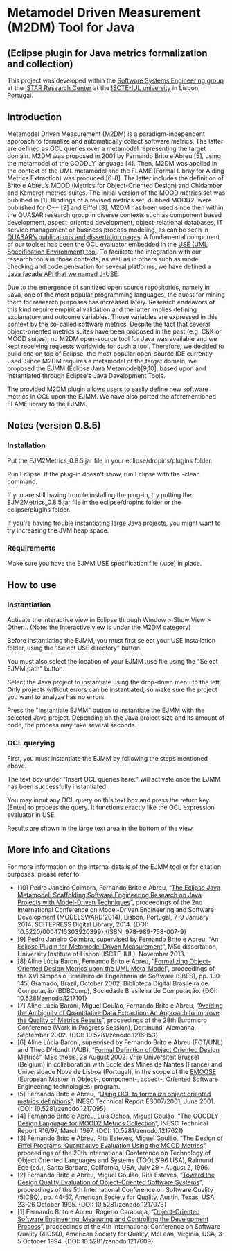 # Metamodel Driven Measurement (M2DM) Tool for Java
## (Eclipse plugin for Java metrics formalization and collection)
This project was developed within the [Software Systems Engineering group](https://ciencia.iscte-iul.pt/centres/istar-iul/groups/sse) at the [ISTAR Research Center](https://ciencia.iscte-iul.pt/centres/istar-iul) at the [ISCTE-IUL university](https://www.iscte-iul.pt/) in Lisbon, Portugal.

## Introduction
Metamodel Driven Measurement (M2DM) is a paradigm-independent approach to formalize and automatically collect software metrics. The latter are defined as OCL queries over a metamodel representing the target domain. M2DM was proposed in 2001 by Fernando Brito e Abreu [5], using the metamodel of the GOODLY language [4]. Then, M2DM was applied in the context of the UML metamodel and the FLAME (Formal Libray for Aiding Metrics Extraction) was produced [6-8]. The latter includes the definition of Brito e Abreu’s MOOD (Metrics for Object-Oriented Design) and Chidamber and Kemerer metrics suites. The initial version of the MOOD metrics set was publihed in [1]. Bindings of a revised metrics set, dubbed MOOD2, were published for C++ [2] and Eiffel [3]. M2DM has been used since then within the QUASAR research group in diverse contexts such as component based development, aspect-oriented development, object-relational databases, IT service management or business process modeling, as can be seen in [QUASAR’s publications and dissertation pages](https://sites.google.com/site/quasarresearchgroup/). A fundamental component of our toolset has been the OCL evaluator embedded in the [USE (UML Specification Environment) tool](https://sourceforge.net/projects/useocl/). To facilitate the integration with our research tools in those contexts, as well as in others such as model checking and code generation for several platforms, we have defined a [Java façade API that we named J-USE](https://github.com/quasarresearchgroup/j-use).

Due to the emergence of sanitized open source repositories, namely in Java, one of the most popular programming languages, the quest for mining them for research purposes has increased lately. Research endeavors of this kind require empirical validation and the latter implies defining explanatory and outcome variables. Those variables are expressed in this context by the so-called software metrics. Despite the fact that several object-oriented metrics suites have been proposed in the past (e.g. C&K or MOOD suites), no M2DM open-source tool for Java was available and we kept receiving requests worldwide for such a tool. Therefore, we decided to build one on top of Eclipse, the most popular open-source IDE currently used. Since M2DM requires a metamodel of the target domain, we proposed the EJMM (Eclipse Java Metamodel)[9,10], based upon and instantiated through Eclipse's Java Development Tools.

The provided M2DM plugin allows users to easily define new software metrics in OCL upon the EJMM. We have also ported the aforementioned FLAME library to the EJMM.

## Notes (version 0.8.5)
### Installation
Put the EJM2Metrics_0.8.5.jar file in your eclipse/dropins/plugins folder.

Run Eclipse. If the plug-in doesn't show, run Eclipse with the -clean command.

If you are still having trouble installing the plug-in, try putting the EJM2Metrics_0.8.5.jar file in the eclipse/dropins folder or the eclipse/plugins folder.

If you're having trouble instantiating large Java projects, you might want to try increasing the JVM heap space.

### Requirements
Make sure you have the EJMM USE specification file (.use) in place.

## How to use
### Instantiation
Activate the Interactive view in Eclipse through Window > Show View > Other... (Note: the Interactive view is under the M2DM category)

Before instantiating the EJMM, you must first select your USE installation folder, using the "Select USE directory" button.

You must also select the location of your EJMM .use file using the "Select EJMM path" button.

Select the Java project to instantiate using the drop-down menu to the left. Only projects without errors can be instantiated, so make sure the project you want to analyze has no errors.

Press the "Instantiate EJMM" button to instantiate the EJMM with the selected Java project. Depending on the Java project size and its amount of code, the process may take several seconds.

### OCL querying
First, you must instantiate the EJMM by following the steps mentioned above.

The text box under "Insert OCL queries here:" will activate once the EJMM has been successfully instantiated.

You may input any OCL query on this text box and press the return key (Enter) to process the query. It functions exactly like the OCL expression evaluator in USE.

Results are shown in the large text area in the bottom of the view.

## More Info and Citations
For more information on the internal details of the EJMM tool or for citation purposes, please refer to: 
* [10] Pedro Janeiro Coimbra, Fernando Brito e Abreu, “[The Eclipse Java Metamodel: Scaffolding Software Engineering Research on Java Projects with Model-Driven Techniques](http://dx.doi.org/10.5220/0004715303920399)”, proceedings of the 2nd International Conference on Model-Driven Engineering and Software Development (MODELSWARD’2014), Lisbon, Portugal, 7-9 January 2014. SCITEPRESS Digital Library, 2014. {DOI: 10.5220/0004715303920399} {ISBN: 978-989-758-007-9}
* [9] Pedro Janeiro Coimbra, supervised by Fernando Brito e Abreu, “[An Eclipse Plugin for Metamodel Driven Measurement](http://hdl.handle.net/10071/8007)”, MSc dissertation, University Institute of Lisbon (ISCTE-IUL), November 2013.
* [8] Aline Lúcia Baroni, Fernando Brito e Abreu, “[Formalizing Object-Oriented Design Metrics upon the UML Meta-Model](http://dx.doi.org/10.5281/zenodo.1217101)”, proceedings of the XVI Simpósio Brasileiro de Engenharia de Software (SBES), pp. 130-145, Gramado, Brazil, October 2002. Biblioteca Digital Brasileira de Computação (BDBComp), Sociedade Brasileira de Computação. {DOI: 10.5281/zenodo.1217101}
* [7] Aline Lúcia Baroni, Miguel Goulão, Fernando Brito e Abreu, “[Avoiding the Ambiguity of Quantitative Data Extraction: An Approach to Improve the Quality of Metrics Results](http://dx.doi.org/10.5281/zenodo.1216853)”, proceedings of the 28th Euromicro Conference (Work in Progress Session), Dortmund, Alemanha, September 2002. {DOI: 10.5281/zenodo.1216853}
* [6] Aline Lúcia Baroni, supervised by Fernando Brito e Abreu (FCT/UNL) and Theo D’Hondt (VUB), “[Formal Definition of Object Oriented Design Metrics](http://www.emn.fr/z-info/emoose/alumni/thesis/abaroni.pdf)”, MSc thesis, 28 August 2002. Vrije Universiteit Brussel (Belgium) in collaboration with Ecole des Mines de Nantes (France) and Universidade Nova de Lisboa (Portugal), in the scope of the [EMOOSE](http://www.emn.fr/x-info/emoose/) (European Master in Object-, component-, aspect-, Oriented Software Engineering technologies) program.
* [5] Fernando Brito e Abreu, “[Using OCL to formalize object oriented metrics definitions](http://dx.doi.org/10.5281/zenodo.1217095)”, INESC Technical Report ES007/2001, June 2001. {DOI: 10.5281/zenodo.1217095}
* [4] Fernando Brito e Abreu, Luís Ochoa, Miguel Goulão, “[The GOODLY Design Language for MOOD2 Metrics Collection](http://dx.doi.org/10.5281/zenodo.1217621)”, INESC Technical Report R16/97, March 1997. {DOI: 10.5281/zenodo.1217621}
* [3] Fernando Brito e Abreu, Rita Esteves, Miguel Goulão, “[The Design of Eiffel Programs: Quantitative Evaluation Using the MOOD Metrics](http://dx.doi.org/10.5281/zenodo.1216932)”, proceedings of the 20th International Conference on Technology of Object Oriented Languages and Systems (TOOLS'96 USA), Raimund Ege (ed.), Santa Barbara, California, USA, July 29 - August 2, 1996.
* [2] Fernando Brito e Abreu, Miguel Goulão, Rita Esteves, “[Toward the Design Quality Evaluation of Object-Oriented Software Systems](http://dx.doi.org/10.5281/zenodo.1217073)”, proceedings of the 5th International Conference on Software Quality (5ICSQ), pp. 44-57, American Society for Quality, Austin, Texas, USA, 23-26 October 1995. {DOI: 10.5281/zenodo.1217073}
* [1] Fernando Brito e Abreu, Rogério Carapuça, “[Object-Oriented Software Engineering: Measuring and Controlling the Development Process](http://dx.doi.org/10.5281/zenodo.1217609)”, proceedings of the 4th International Conference on Software Quality (4ICSQ), American Society for Quality, McLean, Virginia, USA, 3-5 October 1994. {DOI: 10.5281/zenodo.1217609}
